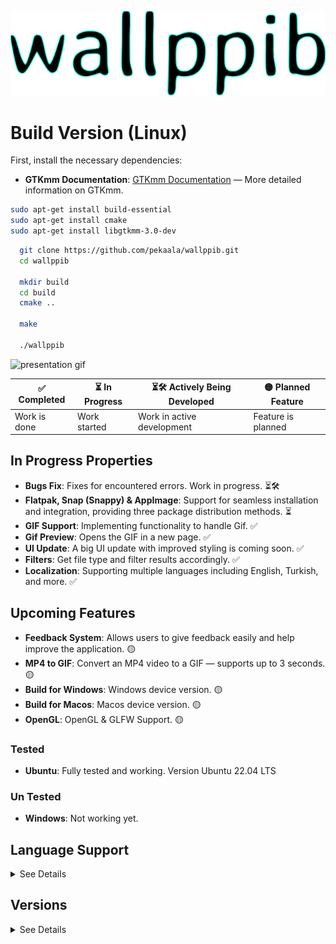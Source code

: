![Logo](https://raw.githubusercontent.com/pekaala/wallppib/6ab8329be185abf466c69699d1b765b87f1193ae/sc/logo_icon.svg)

# Build Version (Linux)

First, install the necessary dependencies:

- **GTKmm Documentation**: [GTKmm Documentation](https://www.gtk.org/docs/language-bindings/cpp) — More detailed information on GTKmm.

```bash
sudo apt-get install build-essential
sudo apt-get install cmake
sudo apt-get install libgtkmm-3.0-dev
```

```bash
  git clone https://github.com/pekaala/wallppib.git
  cd wallppib

  mkdir build
  cd build
  cmake ..

  make

  ./wallppib
```

<!--
## V1.1.1

### Features

- **Add Image**: Users can add new images.
- **Delete Image**: Images can be easily deleted.
- **Resize to 1920x1080**: Images are automatically resized to 1920x1080 resolution.
- **App Status**: Processing Indicator.
-->

![presentation gif](https://github.com/pekaala/wallppib/blob/main/screenshots/presentation/present.gif)

| ✅ Completed | ⏳ In Progress | ⏳🛠️ Actively Being Developed | 🟡 Planned Feature |
| ------------ | -------------- | ----------------------------- | ------------------ |
| Work is done | Work started   | Work in active development    | Feature is planned |

## In Progress Properties

- **Bugs Fix**: Fixes for encountered errors. Work in progress. ⏳🛠️
- **Flatpak, Snap (Snappy) & AppImage**: Support for seamless installation and integration, providing three package distribution methods. ⏳
- **GIF Support**: Implementing functionality to handle Gif. ✅
- **Gif Preview**: Opens the GIF in a new page. ✅
- **UI Update**: A big UI update with improved styling is coming soon. ✅
- **Filters**: Get file type and filter results accordingly. ✅
- **Localization**: Supporting multiple languages including English, Turkish, and more. ✅

## Upcoming Features

- **Feedback System**: Allows users to give feedback easily and help improve the application. 🟡
- **MP4 to GIF**: Convert an MP4 video to a GIF — supports up to 3 seconds. 🟡
- **Build for Windows**: Windows device version. 🟡
- **Build for Macos**: Macos device version. 🟡
- **OpenGL**: OpenGL & GLFW Support. 🟡

### Tested

- **Ubuntu**: Fully tested and working. Version Ubuntu 22.04 LTS

### Un Tested

- **Windows**: Not working yet.

## Language Support

<details>
  <summary>See Details</summary>

Translated with AI

- English [Help improve translation](https://github.com/pekaala/wallppib/blob/main/src/data/locales/en-US.json)
- French [Help improve translation](https://github.com/pekaala/wallppib/blob/main/src/data/locales/fr-FR.json)
- German [Help improve translation](https://github.com/pekaala/wallppib/blob/main/src/data/locales/de-DE.json)
- Spanish [Help improve translation](https://github.com/pekaala/wallppib/blob/main/src/data/locales/es-ES.json)
- Turkish [Help improve translation](https://github.com/pekaala/wallppib/blob/main/src/data/locales/tr-TR.json)
</details>

## Versions

<details>
  <summary>See Details</summary>

## 1.2.1

![Image 1 Description](https://raw.githubusercontent.com/pekaala/wallppib/refs/heads/main/screenshots/versions/1.2.1/one_img.png)

![Image 2 Description](https://raw.githubusercontent.com/pekaala/wallppib/refs/heads/main/screenshots/versions/1.2.1/two_img.png)

## 1.1.1

![Image 1 Description](https://raw.githubusercontent.com/pekaala/wallppib/refs/heads/main/screenshots/versions/1.1.1/1.png)

![Image 2 Description](https://raw.githubusercontent.com/pekaala/wallppib/refs/heads/main/screenshots/versions/1.1.1/2.png)

![Image 3 Description](https://raw.githubusercontent.com/pekaala/wallppib/refs/heads/main/screenshots/versions/1.1.1/3.png)

## 1.1.0

### Image 1

![Image 1 Description](https://github.com/pekaala/wallppib/blob/main/screenshots/versions/1.1.0/localizationwork.gif)

![Explore.](https://github.com/pekaala/wallppib/blob/main/screenshots/sc_explore.png)

![About.](https://github.com/pekaala/wallppib/blob/main/screenshots/sc_about.png)

</details>
